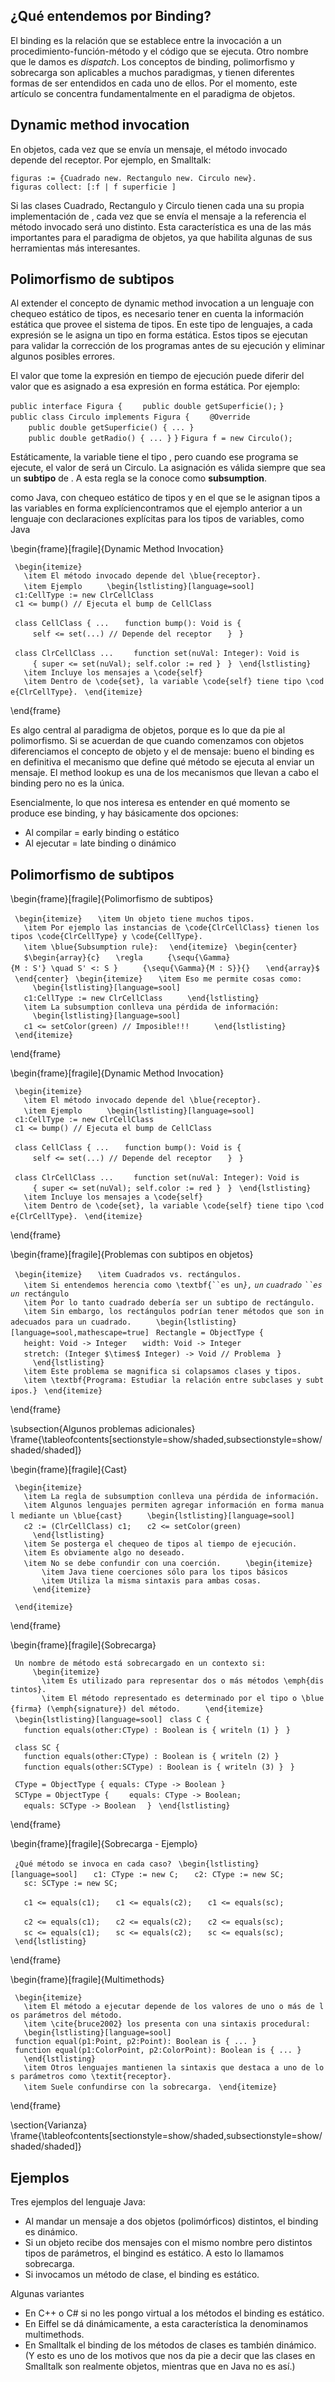 ¿Qué entendemos por Binding?
----------------------------

El binding es la relación que se establece entre la invocación a un procedimiento-función-método y el código que se ejecuta. Otro nombre que le damos es *dispatch*. Los conceptos de binding, polimorfismo y sobrecarga son aplicables a muchos paradigmas, y tienen diferentes formas de ser entendidos en cada uno de ellos. Por el momento, este artículo se concentra fundamentalmente en el paradigma de objetos.

Dynamic method invocation
-------------------------

En objetos, cada vez que se envía un mensaje, el método invocado depende del receptor. Por ejemplo, en Smalltalk:

`figuras := {Cuadrado new. Rectangulo new. Circulo new}.`
`figuras collect: [:f | f superficie ]`

Si las clases Cuadrado, Rectangulo y Circulo tienen cada una su propia implementación de , cada vez que se envía el mensaje a la referencia el método invocado será uno distinto. Esta característica es una de las más importantes para el paradigma de objetos, ya que habilita algunas de sus herramientas más interesantes.

Polimorfismo de subtipos
------------------------

Al extender el concepto de dynamic method invocation a un lenguaje con chequeo estático de tipos, es necesario tener en cuenta la información estática que provee el sistema de tipos. En este tipo de lenguajes, a cada expresión se le asigna un tipo en forma estática. Estos tipos se ejecutan para validar la corrección de los programas antes de su ejecución y eliminar algunos posibles errores.

El valor que tome la expresión en tiempo de ejecución puede diferir del valor que es asignado a esa expresión en forma estática. Por ejemplo:

`public interface Figura {`
`    public double getSuperficie();`
`}`
`public class Circulo implements Figura {`
`    @Override`
`    public double getSuperficie() { ... }`
`    `
`    public double getRadio() { ... }`
`}`
`Figura f = new Circulo();`

Estáticamente, la variable tiene el tipo , pero cuando ese programa se ejecute, el valor de será un Circulo. La asignación es válida siempre que sea un **subtipo** de . A esta regla se la conoce como **subsumption**.

como Java, con chequeo estático de tipos y en el que se le asignan tipos a las variables en forma explíciencontramos que el ejemplo anterior a un lenguaje con declaraciones explícitas para los tipos de variables, como Java

\\begin{frame}\[fragile\]{Dynamic Method Invocation}

` \begin{itemize}`
`   \item El método invocado depende del \blue{receptor}.`
`   \item Ejemplo`
`     \begin{lstlisting}[language=sool]`
` c1:CellType := new ClrCellClass`
` c1 <= bump() // Ejecuta el bump de CellClass`

` class CellClass { ...`
`   function bump(): Void is { `
`     self <= set(...) // Depende del receptor`
`   }`
` }`

` class ClrCellClass ... `
`   function set(nuVal: Integer): Void is`
`     { super <= set(nuVal); self.color := red }`
` }`
` \end{lstlisting}`
`   \item Incluye los mensajes a \code{self}`
`   \item Dentro de \code{set}, la variable \code{self} tiene tipo \code{ClrCellType}.`
` \end{itemize}`

\\end{frame}

Es algo central al paradigma de objetos, porque es lo que da pie al polimorfismo. Si se acuerdan de que cuando comenzamos con objetos diferenciamos el concepto de objeto y el de mensaje: bueno el binding es en definitiva el mecanismo que define qué método se ejecuta al enviar un mensaje. El method lookup es una de los mecanismos que llevan a cabo el binding pero no es la única.

Esencialmente, lo que nos interesa es entender en qué momento se produce ese binding, y hay básicamente dos opciones:

-   Al compilar = early binding o estático
-   Al ejecutar = late binding o dinámico

Polimorfismo de subtipos
------------------------

\\begin{frame}\[fragile\]{Polimorfismo de subtipos}

` \begin{itemize}`
`   \item Un objeto tiene muchos tipos.`
`   \item Por ejemplo las instancias de \code{ClrCellClass} tienen los tipos \code{ClrCellType} y \code{CellType}.`
`   \item \blue{Subsumption rule}: `
` \end{itemize}`
` \begin{center}`
`   $\begin{array}{c}`
`   \regla`
`     {\sequ{\Gamma}{M : S'} \quad S' <: S }`
`     {\sequ{\Gamma}{M : S}}{}`
`   \end{array}$`
` \end{center}`
` \begin{itemize}`
`   \item Eso me permite cosas como:`
`     \begin{lstlisting}[language=sool]`
`   c1:CellType := new ClrCellClass`
`     \end{lstlisting}`
`   \item La subsumption conlleva una pérdida de información:`
`     \begin{lstlisting}[language=sool]`
`   c1 <= setColor(green) // Imposible!!!`
`     \end{lstlisting}`
` \end{itemize}`

\\end{frame}

\\begin{frame}\[fragile\]{Dynamic Method Invocation}

` \begin{itemize}`
`   \item El método invocado depende del \blue{receptor}.`
`   \item Ejemplo`
`     \begin{lstlisting}[language=sool]`
` c1:CellType := new ClrCellClass`
` c1 <= bump() // Ejecuta el bump de CellClass`

` class CellClass { ...`
`   function bump(): Void is { `
`     self <= set(...) // Depende del receptor`
`   }`
` }`

` class ClrCellClass ... `
`   function set(nuVal: Integer): Void is`
`     { super <= set(nuVal); self.color := red }`
` }`
` \end{lstlisting}`
`   \item Incluye los mensajes a \code{self}`
`   \item Dentro de \code{set}, la variable \code{self} tiene tipo \code{ClrCellType}.`
` \end{itemize}`

\\end{frame}

\\begin{frame}\[fragile\]{Problemas con subtipos en objetos}

` \begin{itemize}`
`   \item Cuadrados vs. rectángulos.`
```    \item Si entendemos herencia como \textbf{``es un ```*`},` `un` `cuadrado` ``` ``es ``` `un`*` rectángulo`
`   \item Por lo tanto cuadrado debería ser un subtipo de rectángulo.`
`   \item Sin embargo, los rectángulos podrían tener métodos que son inadecuados para un cuadrado.`
`     \begin{lstlisting}[language=sool,mathescape=true]`
` Rectangle = ObjectType { `
`   height: Void -> Integer`
`   width: Void -> Integer`
`   stretch: (Integer $\times$ Integer) -> Void // Problema`
` } `
`     \end{lstlisting}`
`   \item Este problema se magnifica si colapsamos clases y tipos.`
`   \item \textbf{Programa: Estudiar la relación entre subclases y subtipos.}`
` \end{itemize}`

\\end{frame}

\\subsection{Algunos problemas adicionales} \\frame{\\tableofcontents\[sectionstyle=show/shaded,subsectionstyle=show/shaded/shaded\]}

\\begin{frame}\[fragile\]{Cast}

` \begin{itemize}`
`   \item La regla de subsumption conlleva una pérdida de información.`
`   \item Algunos lenguajes permiten agregar información en forma manual mediante un \blue{cast}`
`     \begin{lstlisting}[language=sool]`
`   c2 := (ClrCellClass) c1;`
`   c2 <= setColor(green) `
`     \end{lstlisting}`
`   \item Se posterga el chequeo de tipos al tiempo de ejecución.`
`   \item Es obviamente algo no deseado.`
`   \item No se debe confundir con una coerción.`
`     \begin{itemize}`
`       \item Java tiene coerciones sólo para los tipos básicos`
`       \item Utiliza la misma sintaxis para ambas cosas.`
`     \end{itemize}`

` \end{itemize}`

\\end{frame}

\\begin{frame}\[fragile\]{Sobrecarga}

` Un nombre de método está sobrecargado en un contexto si:`
`     \begin{itemize}`
`       \item Es utilizado para representar dos o más métodos \emph{distintos}.`
`       \item El método representado es determinado por el tipo o \blue{firma} (\emph{signature}) del método.`
`     \end{itemize}`
` \begin{lstlisting}[language=sool]`
` class C {`
`   function equals(other:CType) : Boolean is { writeln (1) }`
` }`

` class SC {`
`   function equals(other:CType) : Boolean is { writeln (2) }`
`   function equals(other:SCType) : Boolean is { writeln (3) }`
` }`

` CType = ObjectType { equals: CType -> Boolean }`
` SCType = ObjectType { `
`   equals: CType -> Boolean;`
`   equals: SCType -> Boolean `
` }`
` \end{lstlisting}`

\\end{frame}

\\begin{frame}\[fragile\]{Sobrecarga - Ejemplo}

` ¿Qué método se invoca en cada caso?`
` \begin{lstlisting}[language=sool]`
`   c1: CType := new C;`
`   c2: CType := new SC;`
`   sc: SCType := new SC;`

`   c1 <= equals(c1);`
`   c1 <= equals(c2);`
`   c1 <= equals(sc);`

`   c2 <= equals(c1);`
`   c2 <= equals(c2);`
`   c2 <= equals(sc);`
`   `
`   sc <= equals(c1);`
`   sc <= equals(c2);`
`   sc <= equals(sc);`
` \end{lstlisting}`

\\end{frame}

\\begin{frame}\[fragile\]{Multimethods}

` \begin{itemize}`
`   \item El método a ejecutar depende de los valores de uno o más de los parámetros del método.`
`   \item \cite{bruce2002} los presenta con una sintaxis procedural:`
`   \begin{lstlisting}[language=sool]`
` function equal(p1:Point, p2:Point): Boolean is { ... }`
` function equal(p1:ColorPoint, p2:ColorPoint): Boolean is { ... }`
`   \end{lstlisting}`
`   \item Otros lenguajes mantienen la sintaxis que destaca a uno de los parámetros como \textit{receptor}.`
`   \item Suele confundirse con la sobrecarga.`
` \end{itemize}`

\\end{frame}

\\section{Varianza} \\frame{\\tableofcontents\[sectionstyle=show/shaded,subsectionstyle=show/shaded/shaded\]}

Ejemplos
--------

Tres ejemplos del lenguaje Java:

-   Al mandar un mensaje a dos objetos (polimórficos) distintos, el binding es dinámico.
-   Si un objeto recibe dos mensajes con el mismo nombre pero distintos tipos de parámetros, el bingind es estático. A esto lo llamamos sobrecarga.
-   Si invocamos un método de clase, el binding es estático.

Algunas variantes

-   En C++ o C\# si no les pongo virtual a los métodos el binding es estático.
-   En Eiffel se dá dinámicamente, a esta característica la denominamos multimethods.
-   En Smalltalk el binding de los métodos de clases es también dinámico. (Y esto es uno de los motivos que nos da pie a decir que las clases en Smalltalk son realmente objetos, mientras que en Java no es así.)


